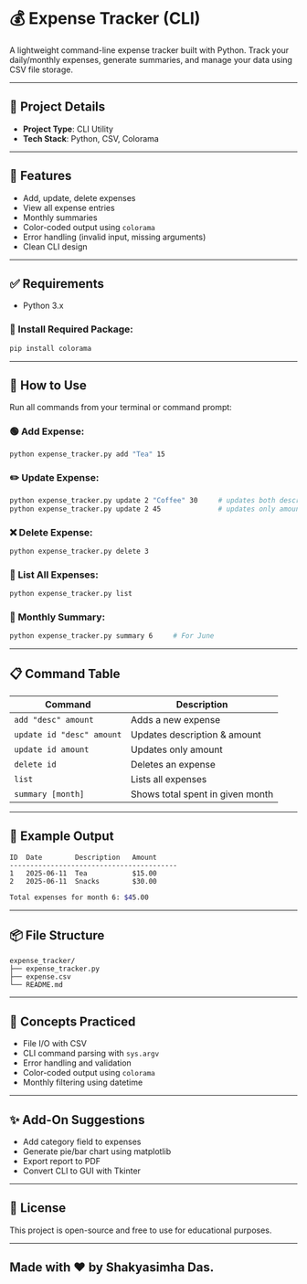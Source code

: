 
# 💰 Expense Tracker (CLI)

A lightweight command-line expense tracker built with Python. Track your daily/monthly expenses, generate summaries, and manage your data using CSV file storage.

---

## 📌 Project Details

- **Project Type**: CLI Utility
- **Tech Stack**: Python, CSV, Colorama

---

## 🎯 Features

- Add, update, delete expenses
- View all expense entries
- Monthly summaries
- Color-coded output using `colorama`
- Error handling (invalid input, missing arguments)
- Clean CLI design

---

## ✅ Requirements

- Python 3.x

### 🔧 Install Required Package:
```bash
pip install colorama
```

---

## 🚀 How to Use

Run all commands from your terminal or command prompt:

### 🟢 Add Expense:
```bash
python expense_tracker.py add "Tea" 15
```

### ✏️ Update Expense:
```bash
python expense_tracker.py update 2 "Coffee" 30     # updates both description and amount
python expense_tracker.py update 2 45              # updates only amount
```

### ❌ Delete Expense:
```bash
python expense_tracker.py delete 3
```

### 📄 List All Expenses:
```bash
python expense_tracker.py list
```

### 📆 Monthly Summary:
```bash
python expense_tracker.py summary 6     # For June
```

---

## 📋 Command Table

| Command                          | Description                             |
|----------------------------------|-----------------------------------------|
| `add "desc" amount`              | Adds a new expense                      |
| `update id "desc" amount`        | Updates description & amount            |
| `update id amount`               | Updates only amount                     |
| `delete id`                      | Deletes an expense                      |
| `list`                           | Lists all expenses                      |
| `summary [month]`                | Shows total spent in given month        |

---

## 🧾 Example Output
```
ID  Date        Description   Amount
-----------------------------------------
1   2025-06-11  Tea           $15.00
2   2025-06-11  Snacks        $30.00
```

```bash
Total expenses for month 6: $45.00
```

---

## 📦 File Structure
```
expense_tracker/
├── expense_tracker.py
├── expense.csv
└── README.md
```

---

## 🧠 Concepts Practiced
- File I/O with CSV
- CLI command parsing with `sys.argv`
- Error handling and validation
- Color-coded output using `colorama`
- Monthly filtering using datetime

---

## ✨ Add-On Suggestions
- Add category field to expenses
- Generate pie/bar chart using matplotlib
- Export report to PDF
- Convert CLI to GUI with Tkinter

---

## 📃 License
This project is open-source and free to use for educational purposes.

---

## Made with ❤️ by Shakyasimha Das.
